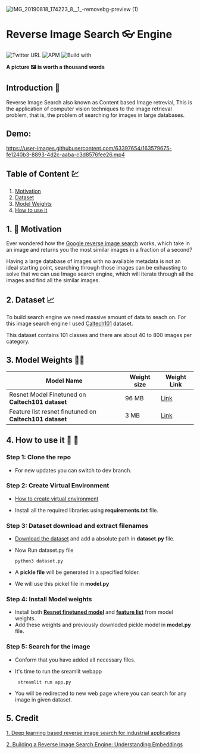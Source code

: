 ![IMG_20190818_174223_8__1_-removebg-preview (1)](https://user-images.githubusercontent.com/63397654/162138000-2856940c-34da-407e-9563-62aa9bc1259c.png)


# Reverse Image Search :eyeglasses: Engine 

![Twitter URL](https://img.shields.io/twitter/url?style=social&url=https%3A%2F%2Ftwitter.com%2Frahul_jalindar)   ![APM](https://img.shields.io/apm/l/vim-mode) ![Build with](https://img.shields.io/badge/Python-14354C?style=for-the-badge&logo=python&logoColor=whit)

**A picture :framed_picture: is worth a thousand words**

## Introduction :pushpin:
Reverse Image Search also known as Content based Image retrevial, This is the application of computer vision techniques to the image retrieval problem, that is, the problem of searching for images in large databases.

## Demo:

https://user-images.githubusercontent.com/63397654/163579675-fe1240b3-8893-4d2c-aaba-c3d8576fee26.mp4


 
## Table of Content :chart:
1. [Motivation](#motivation)
2. [Dataset](#dataset)
3. [Model Weights](#model-weights)
4. [How to use it](#how-to-use-it)



## 1. :thinking: Motivation[](#motivation)
Ever wondered how the [Google reverse image search](https://en.wikipedia.org/wiki/Google_Images#Search_by_Image_feature) works, which take in an image and returns you the most similar images in a fraction of a second? 

Having a large database of images with no available metadata is not an ideal starting point, searching through those images can be exhausting to solve that we can use Image search engine, which will iterate through all the images and find all the similar images.

## 2. Dataset[](#dataset) :chart_with_upwards_trend:
To build search engine we need massive amount of data to seach on. For this image search engine I used [Caltech101](https://data.caltech.edu/records/20086) dataset.

This dataset contains 101 classes and there are about 40 to 800 images per category.
    

## 3. Model Weights[](#model-weights) :weight_lifting_woman:


| Model Name                                          | Weight size   | Weight Link
| -------------                                       | ------------- | --------
| Resnet Model Finetuned on **Caltech101 dataset**        | 96 MB         | [Link](https://drive.google.com/file/d/1BQrPqh-CYey4vU0x3H4Ok5EX5WE-JV_K/view?usp=sharing)
| Feature list resnet finutuned on **Caltech101 dataset** | 3 MB          | [Link](https://drive.google.com/file/d/1BR2x6kPLSRgrh1NMrd1wd7mJOccbqKmh/view?usp=sharing)


## 4. How to use it[](#how-to-use-it) :microscope: :test_tube: 
### Step 1: Clone the repo
- For new updates you can switch to dev branch.

### Step 2: Create Virtual Environment
- [How to create virtual environment](https://docs.python.org/3/library/venv.html)

- Install all the required libraries using **requirements.txt** file.

### Step 3: Dataset download and extract filenames
- [Download the dataset](https://data.caltech.edu/records/20086) and add a absolute path in **dataset.py** file.
- Now Run dataset.py file

      python3 dataset.py
- A **pickle file** will be generated in a specified folder.
- We will use this pickel file in **model.py**

### Step 4: Install Model weights
- Install both [**Resnet finetuned model**](https://drive.google.com/file/d/1BQrPqh-CYey4vU0x3H4Ok5EX5WE-JV_K/view?usp=sharing) and [**feature list**](https://drive.google.com/file/d/1BR2x6kPLSRgrh1NMrd1wd7mJOccbqKmh/view?usp=sharing) from model weights.
- Add these weights and previously downloded pickle model in **model.py** file.

### Step 5: Search for the image
- Conform that you have added all necessary files.
- It's time to run the sreamlit webapp

       streamlit run app.py
- You will be redirected to new web page where you can search for any image in given dataset.


## 5. Credit
[1. Deep learning based reverse image search for industrial applications](https://towardsdatascience.com/deep-learning-based-reverse-image-search-for-industrial-applications-33ba4b0d32c4)

[2. Building a Reverse Image Search Engine: Understanding Embeddings](https://www.oreilly.com/library/view/practical-deep-learning/9781492034858/ch04.html)

